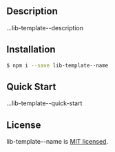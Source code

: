 ## Description

...lib-template--description

## Installation

```bash
$ npm i --save lib-template--name
```

## Quick Start

...lib-template--quick-start

## License

lib-template--name is [MIT licensed](LICENSE).
